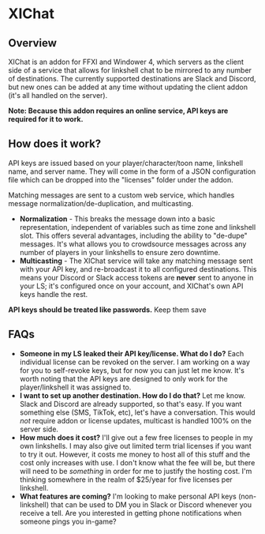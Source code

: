 # XIChat

## Overview

XIChat is an addon for FFXI and Windower 4, which servers as the client side of a service that allows for linkshell chat to be mirrored to any number of destinations. The currently supported destinations are Slack and Discord, but new ones can be added at any time without updating the client addon (it's all handled on the server).

**Note: Because this addon requires an online service, API keys are required for it to work.**

## How does it work?

API keys are issued based on your player/character/toon name, linkshell name, and server name. They will come in the form of a JSON configuration file which can be dropped into the "licenses" folder under the addon.

Matching messages are sent to a custom web service, which handles message normalization/de-duplication, and multicasting.

- **Normalization** - This breaks the message down into a basic representation, independent of variables such as time zone and linkshell slot. This offers several advantages, including the ability to "de-dupe" messages. It's what allows you to crowdsource messages across any number of players in your linkshells to ensure zero downtime.
- **Multicasting** - The XIChat service will take any matching message sent with your API key, and re-broadcast it to all configured destinations. This means your Discord or Slack access tokens are **never** sent to anyone in your LS; it's configured once on your account, and XIChat's own API keys handle the rest.

**API keys should be treated like passwords.** Keep them save

## FAQs

- **Someone in my LS leaked their API key/license. What do I do?** Each individual license can be revoked on the server. I am working on a way for you to self-revoke keys, but for now you can just let me know. It's worth noting that the API keys are designed to only work for the player/linkshell it was assigned to.
- **I want to set up another destination. How do I do that?** Let me know. Slack and Discord are already supported, so that's easy. If you want something else (SMS, TikTok, etc), let's have a conversation. This would *not* require addon or license updates, multicast is handled 100% on the server side.
- **How much does it cost?** I'll give out a few free licenses to people in my own linkshells. I may also give out limited term trial licenses if you want to try it out. However, it costs me money to host all of this stuff and the cost only increases with use. I don't know what the fee will be, but there will need to be *something* in order for me to justify the hosting cost. I'm thinking somewhere in the realm of $25/year for five licenses per linkshell.
- **What features are coming?** I'm looking to make personal API keys (non-linkshell) that can be used to DM you in Slack or Discord whenever you receive a tell. Are you interested in getting phone notifications when someone pings you in-game?